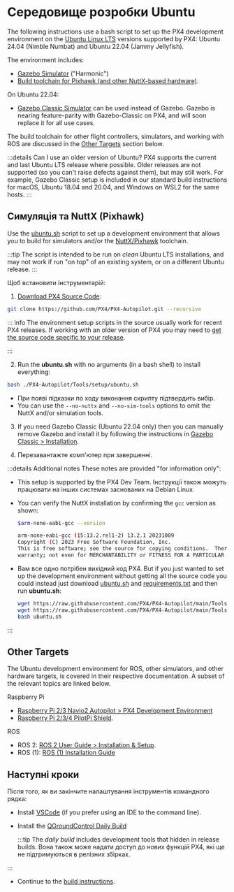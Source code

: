 # Середовище розробки Ubuntu

The following instructions use a bash script to set up the PX4 development environment on the [Ubuntu Linux LTS](https://wiki.ubuntu.com/LTS) versions supported by PX4: Ubuntu 24.04 (Nimble Numbat) and Ubuntu 22.04 (Jammy Jellyfish).

The environment includes:

- [Gazebo Simulator](../sim_gazebo_gz/index.md) ("Harmonic")
- [Build toolchain for Pixhawk (and other NuttX-based hardware)](../dev_setup/building_px4.md#nuttx-pixhawk-based-boards).

On Ubuntu 22.04:

- [Gazebo Classic Simulator](../sim_gazebo_classic/index.md) can be used instead of Gazebo.
  Gazebo is nearing feature-parity with Gazebo-Classic on PX4, and will soon replace it for all use cases.

The build toolchain for other flight controllers, simulators, and working with ROS are discussed in the [Other Targets](#other-targets) section below.

:::details
Can I use an older version of Ubuntu?
PX4 supports the current and last Ubuntu LTS release where possible.
Older releases are not supported (so you can't raise defects against them), but may still work.
For example, Gazebo Classic setup is included in our standard build instructions for macOS, Ubuntu 18.04 and 20.04, and Windows on WSL2 for the same hosts.
:::

## Симуляція та NuttX (Pixhawk)

Use the [ubuntu.sh](https://github.com/PX4/PX4-Autopilot/blob/main/Tools/setup/ubuntu.sh) script to set up a development environment that allows you to build for simulators and/or the [NuttX/Pixhawk](../dev_setup/building_px4.md#nuttx-pixhawk-based-boards) toolchain.

:::tip
The script is intended to be run on _clean_ Ubuntu LTS installations, and may not work if run "on top" of an existing system, or on a different Ubuntu release.
:::

Щоб встановити інструментарій:

1. [Download PX4 Source Code](../dev_setup/building_px4.md):

  ```sh
  git clone https://github.com/PX4/PX4-Autopilot.git --recursive
  ```

  ::: info
  The environment setup scripts in the source usually work for recent PX4 releases.
  If working with an older version of PX4 you may need to [get the source code specific to your release](../contribute/git_examples.md#get-a-specific-release).

:::

2. Run the **ubuntu.sh** with no arguments (in a bash shell) to install everything:

  ```sh
  bash ./PX4-Autopilot/Tools/setup/ubuntu.sh
  ```

  - При появі підказки по ходу виконання скрипту підтвердить вибір.
  - You can use the `--no-nuttx` and `--no-sim-tools` options to omit the NuttX and/or simulation tools.

3. If you need Gazebo Classic (Ubuntu 22.04 only) then you can manually remove Gazebo and install it by following the instructions in [Gazebo Classic > Installation](../sim_gazebo_classic/index.md#installation).

4. Перезавантажте комп'ютер при завершенні.

:::details
Additional notes
These notes are provided "for information only":

- This setup is supported by the PX4 Dev Team.
  Інструкції також можуть працювати на інших системах заснованих на Debian Linux.

- You can verify the NuttX installation by confirming the `gcc` version as shown:

  ```sh
  $arm-none-eabi-gcc --version

  arm-none-eabi-gcc (15:13.2.rel1-2) 13.2.1 20231009
  Copyright (C) 2023 Free Software Foundation, Inc.
  This is free software; see the source for copying conditions.  There is NO
  warranty; not even for MERCHANTABILITY or FITNESS FOR A PARTICULAR PURPOSE.
  ```

- Вам все одно потрібен вихідний код PX4.
  But if you just wanted to set up the development environment without getting all the source code you could instead just download [ubuntu.sh](https://github.com/PX4/PX4-Autopilot/blob/main/Tools/setup/ubuntu.sh) and [requirements.txt](https://github.com/PX4/PX4-Autopilot/blob/main/Tools/setup/requirements.txt) and then run **ubuntu.sh**:

  ```sh
  wget https://raw.githubusercontent.com/PX4/PX4-Autopilot/main/Tools/setup/ubuntu.sh
  wget https://raw.githubusercontent.com/PX4/PX4-Autopilot/main/Tools/setup/requirements.txt
  bash ubuntu.sh
  ```


:::

## Other Targets

The Ubuntu development environment for ROS, other simulators, and other hardware targets, is covered in their respective documentation.
A subset of the relevant topics are linked below.

Raspberry Pi

- [Raspberry Pi 2/3 Navio2 Autopilot > PX4 Development Environment](../flight_controller/raspberry_pi_navio2.md#px4-development-environment)
- [Raspberry Pi 2/3/4 PilotPi Shield](../flight_controller/raspberry_pi_pilotpi.md).

ROS

- ROS 2: [ROS 2 User Guide > Installation & Setup](../ros2/user_guide.md#installation-setup).
- ROS (1): [ROS (1) Installation Guide](../ros/mavros_installation.md)

## Наступні кроки

Після того, як ви закінчите налаштування інструментів командного рядка:

- Install [VSCode](../dev_setup/vscode.md) (if you prefer using an IDE to the command line).

- Install the [QGroundControl Daily Build](../dev_setup/qgc_daily_build.md)

  :::tip
  The _daily build_ includes development tools that hidden in release builds.
  Вона також може надати доступ до нових функцій PX4, які ще не підтримуються в релізних збірках.

:::

- Continue to the [build instructions](../dev_setup/building_px4.md).
